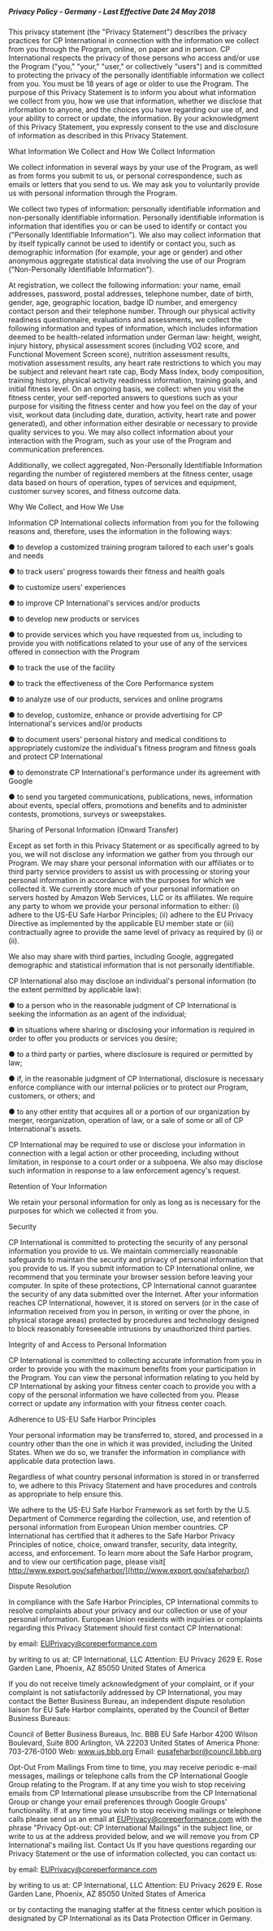 ##### **Privacy Policy - Germany - Last Effective Date 24 May 2018**

This privacy statement (the "Privacy Statement") describes the privacy practices for CP International in connection with the information we collect from you through the Program, online, on paper and in person. CP International respects the privacy of those persons who access and/or use the Program ("you," "your," "user," or collectively "users") and is committed to protecting the privacy of the personally identifiable information we collect from you. You must be 18 years of age or older to use the Program. The purpose of this Privacy Statement is to inform you about what information we collect from you, how we use that information, whether we disclose that information to anyone, and the choices you have regarding our use of, and your ability to correct or update, the information. By your acknowledgment of this Privacy Statement, you expressly consent to the use and disclosure of information as described in this Privacy Statement.

What Information We Collect and How We Collect Information

We collect information in several ways by your use of the Program, as well as from forms you submit to us, or personal correspondence, such as emails or letters that you send to us. We may ask you to voluntarily provide us with personal information through the Program.

We collect two types of information: personally identifiable information and non-personally identifiable information. Personally identifiable information is information that identifies you or can be used to identify or contact you ("Personally Identifiable Information"). We also may collect information that by itself typically cannot be used to identify or contact you, such as demographic information (for example, your age or gender) and other anonymous aggregate statistical data involving the use of our Program ("Non-Personally Identifiable Information").

At registration, we collect the following information: your name, email addresses, password, postal addresses, telephone number, date of birth, gender, age, geographic location, badge ID number, and emergency contact person and their telephone number. Through our physical activity readiness questionnaire, evaluations and assessments, we collect the following information and types of information, which includes information deemed to be health-related information under German law: height, weight, injury history, physical assessment scores (including VO2 score, and Functional Movement Screen score), nutrition assessment results, motivation assessment results, any heart rate restrictions to which you may be subject and relevant heart rate cap, Body Mass Index, body composition, training history, physical activity readiness information, training goals, and initial fitness level. On an ongoing basis, we collect: when you visit the fitness center, your self-reported answers to questions such as your purpose for visiting the fitness center and how you feel on the day of your visit, workout data (including date, duration, activity, heart rate and power generated), and other information either desirable or necessary to provide quality services to you. We may also collect information about your interaction with the Program, such as your use of the Program and communication preferences.

Additionally, we collect aggregated, Non-Personally Identifiable Information regarding the number of registered members at the fitness center, usage data based on hours of operation, types of services and equipment, customer survey scores, and fitness outcome data.

Why We Collect, and How We Use

Information CP International collects information from you for the following reasons and, therefore, uses the information in the following ways:

●       to develop a customized training program tailored to each user's goals and needs

●       to track users' progress towards their fitness and health goals

●       to customize users' experiences

●       to improve CP International's services and/or products

●       to develop new products or services

●       to provide services which you have requested from us, including to provide you with notifications related to your use of any of the services offered in connection with the Program

●       to track the use of the facility

●       to track the effectiveness of the Core Performance system

●       to analyze use of our products, services and online programs

●       to develop, customize, enhance or provide advertising for CP International's services and/or products

●       to document users' personal history and medical conditions to appropriately customize the individual's fitness program and fitness goals and protect CP International

●       to demonstrate CP International's performance under its agreement with Google

●       to send you targeted communications, publications, news, information about events, special offers, promotions and benefits and to administer contests, promotions, surveys or sweepstakes.

Sharing of Personal Information (Onward Transfer)

Except as set forth in this Privacy Statement or as specifically agreed to by you, we will not disclose any information we gather from you through our Program. We may share your personal information with our affiliates or to third party service providers to assist us with processing or storing your personal information in accordance with the purposes for which we collected it. We currently store much of your personal information on servers hosted by Amazon Web Services, LLC or its affiliates. We require any party to whom we provide your personal information to either: (i) adhere to the US-EU Safe Harbor Principles; (ii) adhere to the EU Privacy Directive as implemented by the applicable EU member state or (iii) contractually agree to provide the same level of privacy as required by (i) or (ii).

We also may share with third parties, including Google, aggregated demographic and statistical information that is not personally identifiable.

CP International also may disclose an individual's personal information (to the extent permitted by applicable law):

●       to a person who in the reasonable judgment of CP International is seeking the information as an agent of the individual;

●       in situations where sharing or disclosing your information is required in order to offer you products or services you desire;

●       to a third party or parties, where disclosure is required or permitted by law;

●       if, in the reasonable judgment of CP International, disclosure is necessary enforce compliance with our internal policies or to protect our Program, customers, or others; and

●       to any other entity that acquires all or a portion of our organization by merger, reorganization, operation of law, or a sale of some or all of CP International's assets.

CP International may be required to use or disclose your information in connection with a legal action or other proceeding, including without limitation, in response to a court order or a subpoena. We also may disclose such information in response to a law enforcement agency's request.

Retention of Your Information

We retain your personal information for only as long as is necessary for the purposes for which we collected it from you.

Security

CP International is committed to protecting the security of any personal information you provide to us. We maintain commercially reasonable safeguards to maintain the security and privacy of personal information that you provide to us. If you submit information to CP International online, we recommend that you terminate your browser session before leaving your computer. In spite of these protections, CP International cannot guarantee the security of any data submitted over the Internet. After your information reaches CP International, however, it is stored on servers (or in the case of information received from you in person, in writing or over the phone, in physical storage areas) protected by procedures and technology designed to block reasonably foreseeable intrusions by unauthorized third parties.

Integrity of and Access to Personal Information

CP International is committed to collecting accurate information from you in order to provide you with the maximum benefits from your participation in the Program. You can view the personal information relating to you held by CP International by asking your fitness center coach to provide you with a copy of the personal information we have collected from you. Please correct or update any information with your fitness center coach.

Adherence to US-EU Safe Harbor Principles

Your personal information may be transferred to, stored, and processed in a country other than the one in which it was provided, including the United States. When we do so, we transfer the information in compliance with applicable data protection laws.

Regardless of what country personal information is stored in or transferred to, we adhere to this Privacy Statement and have procedures and controls as appropriate to help ensure this.

We adhere to the US-EU Safe Harbor Framework as set forth by the U.S. Department of Commerce regarding the collection, use, and retention of personal information from European Union member countries. CP International has certified that it adheres to the Safe Harbor Privacy Principles of notice, choice, onward transfer, security, data integrity, access, and enforcement. To learn more about the Safe Harbor program, and to view our certification page, please visit[ http://www.export.gov/safeharbor/](http://www.export.gov/safeharbor/)

Dispute Resolution

In compliance with the Safe Harbor Principles, CP International commits to resolve complaints about your privacy and our collection or use of your personal information. European Union residents with inquiries or complaints regarding this Privacy Statement should first contact CP International:

by email: EUPrivacy@coreperformance.com

by writing to us at: CP International, LLC Attention: EU Privacy 2629 E. Rose Garden Lane, Phoenix, AZ 85050 United States of America

If you do not receive timely acknowledgment of your complaint, or if your complaint is not satisfactorily addressed by CP International, you may contact the Better Business Bureau, an independent dispute resolution liaison for EU Safe Harbor complaints, operated by the Council of Better Business Bureaus:

Council of Better Business Bureaus, Inc. BBB EU Safe Harbor 4200 Wilson Boulevard, Suite 800 Arlington, VA 22203 United States of America Phone: 703-276-0100 Web: www.us.bbb.org Email: eusafeharbor@council.bbb.org

Opt-Out From Mailings From time to time, you may receive periodic e-mail messages, mailings or telephone calls from the CP International Google Group relating to the Program. If at any time you wish to stop receiving emails from CP International please unsubscribe from the CP International Group or change your email preferences through Google Groups' functionality. If at any time you wish to stop receiving mailings or telephone calls please send us an email at EUPrivacy@coreperformance.com with the phrase "Privacy Opt-out: CP International Mailings" in the subject line, or write to us at the address provided below, and we will remove you from CP International's mailing list. Contact Us If you have questions regarding our Privacy Statement or the use of information collected, you can contact us:

by email: EUPrivacy@coreperformance.com

by writing to us at: CP International, LLC Attention: EU Privacy 2629 E. Rose Garden Lane, Phoenix, AZ 85050 United States of America

or by contacting the managing staffer at the fitness center which position is designated by CP International as its Data Protection Officer in Germany.

